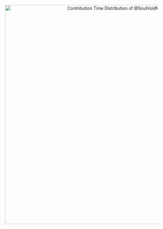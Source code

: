 <!-- Copy-paste in your Readme.md file -->

<a href="https://next.ossinsight.io/widgets/official/analyze-user-contribution-time-distribution?user_id=1091649&period=all_times" target="_blank" style="display: block" align="center">
  <picture>
    <source media="(prefers-color-scheme: dark)" srcset="https://next.ossinsight.io/widgets/official/analyze-user-contribution-time-distribution/thumbnail.png?user_id=1091649&period=all_times&image_size=auto&color_scheme=dark" width="721" height="auto">
    <img alt="Contribution Time Distribution of @SoulVoidNova" src="https://next.ossinsight.io/widgets/official/analyze-user-contribution-time-distribution/thumbnail.png?user_id=1091649&period=all_times&image_size=auto&color_scheme=light" width="721" height="auto">
  </picture>
</a>

<!-- Made with [OSS Insight](https://ossinsight.io/) -->
